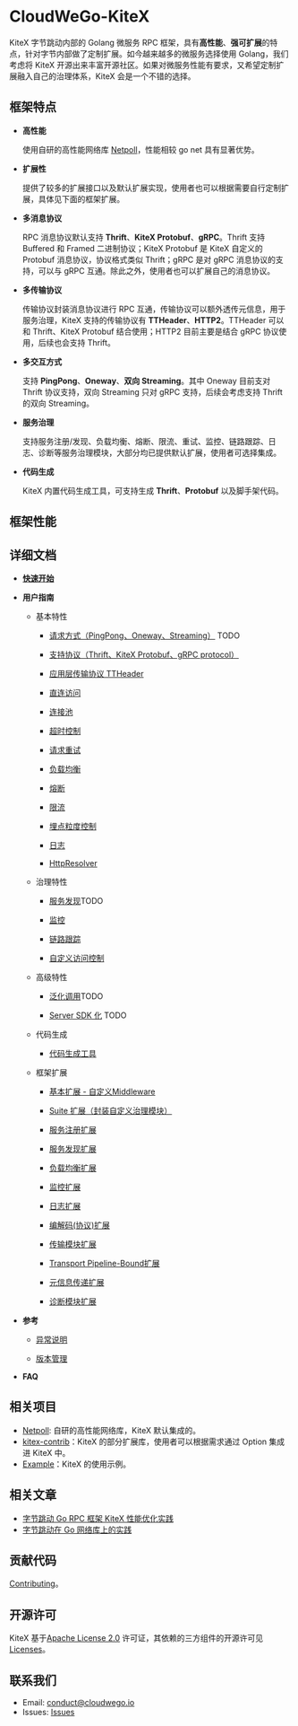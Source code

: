 # CloudWeGo-KiteX

KiteX 字节跳动内部的 Golang 微服务 RPC 框架，具有**高性能**、**强可扩展**的特点，针对字节内部做了定制扩展。如今越来越多的微服务选择使用 Golang，我们考虑将 KiteX 开源出来丰富开源社区。如果对微服务性能有要求，又希望定制扩展融入自己的治理体系，KiteX 会是一个不错的选择。

## 框架特点

- **高性能**

  使用自研的高性能网络库 [Netpoll](https://github.com/cloudwego/netpoll)，性能相较 go net 具有显著优势。

- **扩展性**

  提供了较多的扩展接口以及默认扩展实现，使用者也可以根据需要自行定制扩展，具体见下面的框架扩展。

- **多消息协议**

  RPC 消息协议默认支持 **Thrift**、**KiteX Protobuf**、**gRPC**。Thrift 支持 Buffered 和 Framed 二进制协议；KiteX Protobuf 是 KiteX 自定义的 Protobuf 消息协议，协议格式类似 Thrift；gRPC 是对 gRPC 消息协议的支持，可以与 gRPC 互通。除此之外，使用者也可以扩展自己的消息协议。

- **多传输协议**

  传输协议封装消息协议进行 RPC 互通，传输协议可以额外透传元信息，用于服务治理，KiteX 支持的传输协议有 **TTHeader**、**HTTP2**。TTHeader 可以和 Thrift、KiteX Protobuf 结合使用；HTTP2 目前主要是结合 gRPC 协议使用，后续也会支持 Thrift。

- **多交互方式**

  支持 **PingPong**、**Oneway**、**双向 Streaming**。其中 Oneway 目前支对 Thrift 协议支持，双向 Streaming 只对 gRPC 支持，后续会考虑支持 Thrift 的双向 Streaming。

- **服务治理**

  支持服务注册/发现、负载均衡、熔断、限流、重试、监控、链路跟踪、日志、诊断等服务治理模块，大部分均已提供默认扩展，使用者可选择集成。

- **代码生成**

  KiteX 内置代码生成工具，可支持生成 **Thrift**、**Protobuf** 以及脚手架代码。

## 框架性能
## 详细文档
  - [**快速开始**](docs/guide/getting_started_cn.md)

  - **用户指南**
    
    - 基本特性
    
      - [请求方式（PingPong、Oneway、Streaming）](docs/guide/basic-features/TODO_cn.md) TODO
    
      - [支持协议（Thrift、KiteX Protobuf、gRPC protocol）](docs/guide/basic-features/protocols_cn.md)
    
      - [应用层传输协议 TTHeader](docs/guide/basic-features/ttheader_cn.md)
    
      - [直连访问](docs/guide/basic-features/visit_directly_cn.md)
    
      - [连接池](docs/guide/basic-features/connpool_cn.md)
    
      - [超时控制](docs/guide/basic-features/timeout_cn.md)
    
      - [请求重试](docs/guide/basic-features/retry_cn.md)
    
      - [负载均衡](docs/guide/basic-features/loadbalance_cn.md) 
    
      - [熔断](docs/guide/basic-features/circuitbreaker_cn.md)
    
      - [限流](docs/guide/basic-features/limiting_cn.md)
    
      - [埋点粒度控制](docs/guide/basic-features/tracing_cn.md)
    
      - [日志](docs/guide/basic-features/logging_cn.md)
      
      - [HttpResolver](docs/guide/advanced-feature/TODO_cn.md)
    
    - 治理特性
      
      - [服务发现](docs/guide/service-govenring/TODO_cn.md)TODO
      
      - [监控](docs/guide/service-govenring/monitoring_cn.md)
      
      - [链路跟踪](docs/guide/service-governing/tracing_cn.md)
      
      - [自定义访问控制](docs/guide/service-governing/access_control_cn.md)
      
    - 高级特性
    
      - [泛化调用](docs/guide/advanced-feature/TODO_cn.md)TODO
    
      - [Server SDK 化](docs/guide/advanced-feature/TODO_cn.md) TODO
    
    - 代码生成
    
      - [代码生成工具](docs/guide/basic-features/code_generation_cn.md)
    
    - 框架扩展
    
      - [基本扩展 - 自定义Middleware](docs/guide/extension/middleware_cn.md)
    
      - [Suite 扩展（封装自定义治理模块）](docs/guide/extension/suite_cn.md)
    
      - [服务注册扩展](docs/guide/extension/registry_cn.md)
    
      - [服务发现扩展](docs/guide/extension/discovery_cn.md)
    
      - [负载均衡扩展](docs/guide/extension/loadbalance_cn.md)
    
      - [监控扩展](docs/guide/extension/monitoring_cn.md)
    
      - [日志扩展](docs/guide/basic-features/logging_cn.md)
    
      - [编解码(协议)扩展](docs/guide/extension/codec_cn.md)
    
      - [传输模块扩展](docs/guide/extension/transport_cn.md)
    
      - [Transport Pipeline-Bound扩展](docs/guide/extension/trans_pipeline_cn.md)
    
      - [元信息传递扩展](docs/guide/extension/transmeta_cn.md)
    
      - [诊断模块扩展](docs/guide/extension/diagnosis_cn.md)
    
  - **参考**

    - [异常说明](docs/reference/exception_cn.md)

    - [版本管理](docs/reference/version_cn.md)   

  - **FAQ**
## 相关项目
- [Netpoll](https://github.com/cloudwego/netpoll): 自研的高性能网络库，KiteX 默认集成的。
- [kitex-contrib](https://github.com/kitex-contrib)：KiteX 的部分扩展库，使用者可以根据需求通过 Option 集成进 KiteX 中。
- [Example](TODO)：KiteX 的使用示例。

## 相关文章

- [字节跳动 Go RPC 框架 KiteX 性能优化实践](https://mp.weixin.qq.com/s/Xoaoiotl7ZQoG2iXo9_DWg)
- [字节跳动在 Go 网络库上的实践](https://mp.weixin.qq.com/s?__biz=MzI1MzYzMjE0MQ==&mid=2247485756&idx=1&sn=4d2712e4bfb9be27a790fa15159a7be1&chksm=e9d0c2dedea74bc8179af39888a5b2b99266587cad32744ad11092b91ec2e2babc74e69090e6&scene=21#wechat_redirect)

## 贡献代码

[Contributing](CONTRIBUTING.md)。

## 开源许可
KiteX 基于[Apache License 2.0](LICENSE) 许可证，其依赖的三方组件的开源许可见 [Licenses](licenses)。

## 联系我们
- Email: conduct@cloudwego.io
- Issues: [Issues](https://github.com/cloudwego/kitex/issues)
